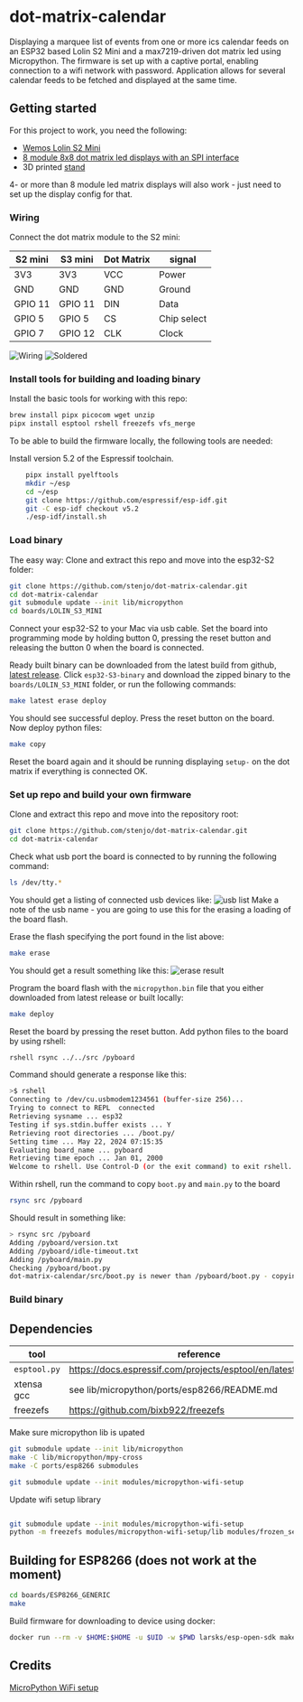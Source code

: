 # dot-matrix-calendar

Displaying a marquee list of events from one or more ics calendar feeds on an ESP32 based Lolin S2 Mini and a max7219-driven dot matrix led using Micropython. The firmware is set up with a captive portal, enabling 
connection to a wifi network with password.
Application allows for several calendar feeds to be fetched and displayed at the same time.


## Getting started

For this project to work, you need the following:

- [Wemos Lolin S2 Mini](https://elkim.no/produkt/esp32-s2-mini-v1-0-0/)
- [8 module 8x8 dot matrix led displays with an SPI interface](https://www.aliexpress.com/item/1005006246992859.html?channel=twinner)
- 3D printed [stand](stand/README.md)

4- or more than 8 module led matrix displays will also work - just need to set up the display config for that.

### Wiring

Connect the dot matrix module to the S2 mini:

| S2 mini | S3 mini | Dot Matrix | signal      |
|---------|---------|------------|-------------|
| 3V3     | 3V3     | VCC        | Power       |
| GND     | GND     | GND        | Ground      |
| GPIO 11 | GPIO 11 | DIN        | Data        |
| GPIO 5  | GPIO 5  | CS         | Chip select |
| GPIO 7  | GPIO 12 | CLK        | Clock       |

![Wiring](resources/wiring.png)
![Soldered](resources/soldered.jpg)

### Install tools for building and loading binary

Install the basic tools for working with this repo:
```bash
brew install pipx picocom wget unzip
pipx install esptool rshell freezefs vfs_merge 
```

To be able to build the firmware locally, the following tools are needed:

Install version 5.2 of the Espressif toolchain.

```bash
    pipx install pyelftools
    mkdir ~/esp
    cd ~/esp
    git clone https://github.com/espressif/esp-idf.git
    git -C esp-idf checkout v5.2
    ./esp-idf/install.sh
```


### Load binary

The easy way:
Clone and extract this repo and move into the esp32-S2 folder:

```bash
git clone https://github.com/stenjo/dot-matrix-calendar.git
cd dot-matrix-calendar
git submodule update --init lib/micropython
cd boards/LOLIN_S3_MINI
```
Connect your esp32-S2 to your Mac via usb cable. Set the board into programming mode by holding button 0, pressing the reset button and releasing the button 0 when the board is connected.

Ready built binary can be downloaded from the latest build from github, [latest release](https://github.com/stenjo/dot-matrix-calendar/releases/latest). Click `esp32-S3-binary` and download the zipped binary to the `boards/LOLIN_S3_MINI` folder, or run the following commands:

```bash
make latest erase deploy
```

You should see successful deploy.
Press the reset button on the board.
Now deploy python files:

```bash
make copy
```

Reset the board again and it should be running displaying `setup-` on the dot matrix if everything is connected OK. 

### Set up repo and build your own firmware

Clone and extract this repo and move into the repository root:

```bash
git clone https://github.com/stenjo/dot-matrix-calendar.git
cd dot-matrix-calendar
```

Check what usb port the board is connected to by running the following command:

```bash
ls /dev/tty.*
```

You should get a listing of connected usb devices like:
![usb list](resources/usb-name.png)
Make a note of the usb name - you are going to use this for the erasing a loading of the board flash.

Erase the flash specifying the port found in the list above:

```bash
make erase
```

You should get a result something like this:
![erase result](resources/erasing-flash.png)

Program the board flash with the `micropython.bin` file that you either downloaded from latest release or built locally:

```bash
make deploy
```

Reset the board by pressing the reset button.
Add python files to the board by using rshell:

```bash
rshell rsync ../../src /pyboard
```

Command should generate a response like this:

```bash
>$ rshell
Connecting to /dev/cu.usbmodem1234561 (buffer-size 256)...
Trying to connect to REPL  connected
Retrieving sysname ... esp32
Testing if sys.stdin.buffer exists ... Y
Retrieving root directories ... /boot.py/
Setting time ... May 22, 2024 07:15:35
Evaluating board_name ... pyboard
Retrieving time epoch ... Jan 01, 2000
Welcome to rshell. Use Control-D (or the exit command) to exit rshell.
```

Within rshell, run the command to copy `boot.py` and `main.py` to the board

```bash
rsync src /pyboard
```

Should result in something like:

```bash
> rsync src /pyboard
Adding /pyboard/version.txt
Adding /pyboard/idle-timeout.txt
Adding /pyboard/main.py
Checking /pyboard/boot.py
dot-matrix-calendar/src/boot.py is newer than /pyboard/boot.py - copying
```

### Build binary

## Dependencies
| tool            | reference        |
|-----------------|------------------|
| `esptool.py`    | https://docs.espressif.com/projects/esptool/en/latest/esp32/ |
| xtensa gcc      | see lib/micropython/ports/esp8266/README.md |
| freezefs        | https://github.com/bixb922/freezefs |

Make sure micropython lib is upated

``` bash
git submodule update --init lib/micropython
make -C lib/micropython/mpy-cross
make -C ports/esp8266 submodules

git submodule update --init modules/micropython-wifi-setup
```

Update wifi setup library

``` bash

git submodule update --init modules/micropython-wifi-setup
python -m freezefs modules/micropython-wifi-setup/lib modules/frozen_setup.py -ov always

```

## Building for ESP8266 (does not work at the moment)
```bash
cd boards/ESP8266_GENERIC
make
```

Build firmware for downloading to device using docker:

```bash
docker run --rm -v $HOME:$HOME -u $UID -w $PWD larsks/esp-open-sdk make PYTHON=python3
```


## Credits

[MicroPython WiFi setup](https://github.com/george-hawkins/micropython-wifi-setup)